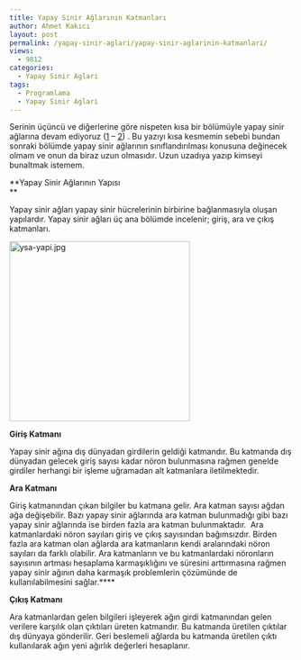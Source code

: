 ```yaml
---
title: Yapay Sinir Ağlarının Katmanları
author: Ahmet Kakıcı
layout: post
permalink: /yapay-sinir-aglari/yapay-sinir-aglarinin-katmanlari/
views:
  - 9812
categories:
  - Yapay Sinir Aglari
tags:
  - Programlama
  - Yapay Sinir Aglari
---
```

Serinin üçüncü ve diğerlerine göre nispeten kısa bir bölümüyle yapay sinir ağlarına devam ediyoruz (<a href="http://www.ahmetkakici.com/yazilim/yapay-sinir-aglarina-giris/" target="_blank">1</a> &#8211; <a href="http://www.ahmetkakici.com/yapay-sinir-aglari/yapay-sinir-aglarinin-mimarisi-ve-yapi-elemanlari/" target="_blank">2</a>) . Bu yazıyı kısa kesmemin sebebi bundan sonraki bölümde yapay sinir ağlarının sınıflandırılması konusuna değinecek olmam ve onun da biraz uzun olmasıdır. Uzun uzadıya yazıp kimseyi bunaltmak istemem.

**Yapay Sinir Ağlarının Yapısı  
**

Yapay sinir ağları yapay sinir hücrelerinin birbirine bağlanmasıyla oluşan yapılardır. Yapay sinir ağları üç ana bölümde incelenir; giriş, ara ve çıkış katmanları. <!--more-->

<div class="ngg-gallery-singlepic-image ngg-center" style="max-width: 320px">
  <a href="http://www.ahmetkakici.com/wp-content/uploads/2009/02/ysa/ysa-yapi.jpg"
		     title=""
             data-src="http://www.ahmetkakici.com/wp-content/uploads/2009/02/ysa/ysa-yapi.jpg"
             data-thumbnail="http://www.ahmetkakici.com/wp-content/uploads/2009/02/ysa/thumbs/thumbs_ysa-yapi.jpg"
             data-image-id="74"
             data-title="ysa-yapi.jpg"
             data-description=""
             target='_self'
             class="thickbox" rel="b9dab0aa6fb5ba79085879e2876b0b15"> <img class="ngg-singlepic"
             src="http://www.ahmetkakici.com/wp-content/uploads/2009/02/ysa/dynamic/ysa-yapi-nggid0274-ngg0dyn-320x240x100-00f0w010c010r110f110r010t010.jpg"
             alt="ysa-yapi.jpg"
             title="ysa-yapi.jpg"
              width="320" /> </a>
</div>

<span></span> 

**Giriş Katmanı**

Yapay sinir ağına dış dünyadan girdilerin geldiği katmandır. Bu katmanda dış dünyadan gelecek giriş sayısı kadar nöron bulunmasına rağmen genelde girdiler herhangi bir işleme uğramadan alt katmanlara iletilmektedir.

**Ara Katmanı**

Giriş katmanından çıkan bilgiler bu katmana gelir. Ara katman sayısı ağdan ağa değişebilir. Bazı yapay sinir ağlarında ara katman bulunmadığı gibi bazı yapay sinir ağlarında ise birden fazla ara katman bulunmaktadır.  Ara katmanlardaki nöron sayıları giriş ve çıkış sayısından bağımsızdır. Birden fazla ara katman olan ağlarda ara katmanların kendi aralarındaki nöron sayıları da farklı olabilir. Ara katmanların ve bu katmanlardaki nöronların sayısının artması hesaplama karmaşıklığını ve süresini arttırmasına rağmen yapay sinir ağının daha karmaşık problemlerin çözümünde de kullanılabilmesini sağlar.****

**Çıkış Katmanı**

Ara katmanlardan gelen bilgileri işleyerek ağın girdi katmanından gelen verilere karşılık olan çıktıları üreten katmandır. Bu katmanda üretilen çıktılar dış dünyaya gönderilir. Geri beslemeli ağlarda bu katmanda üretilen çıktı kullanılarak ağın yeni ağırlık değerleri hesaplanır.